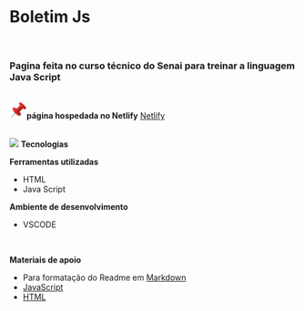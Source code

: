 <h1>Boletim Js</h1>

<br><h3>Pagina feita no curso técnico do Senai para treinar a linguagem Java Script</h3>


<br> <img src="https://github.com/Miguel1DM/Cartao-de-visitas/blob/main/img/alfinete.png" width = "30px"/>**página hospedada no Netlify** [Netlify](https://boletim-js.netlify.app/)

<br> <img src="https://github.com/Miguel1DM/Folder/blob/main/img/ferramenta11.png" width = "30px"/> **Tecnologias**

**Ferramentas utilizadas**
* HTML
* Java Script

**Ambiente de desenvolvimento**
* VSCODE

<br>


**Materiais de apoio**
* Para formatação do Readme em [Markdown](https://docs.pipz.com/central-de-ajuda/learning-center/guia-basico-de-markdown#open)
* [JavaScript](https://developer.mozilla.org/pt-BR/docs/Learn/JavaScript)
* [HTML](https://www.devmedia.com.br/guia/html/38051)








  




